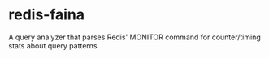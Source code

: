 redis-faina
===========

A query analyzer that parses Redis' MONITOR command for counter/timing stats about query patterns